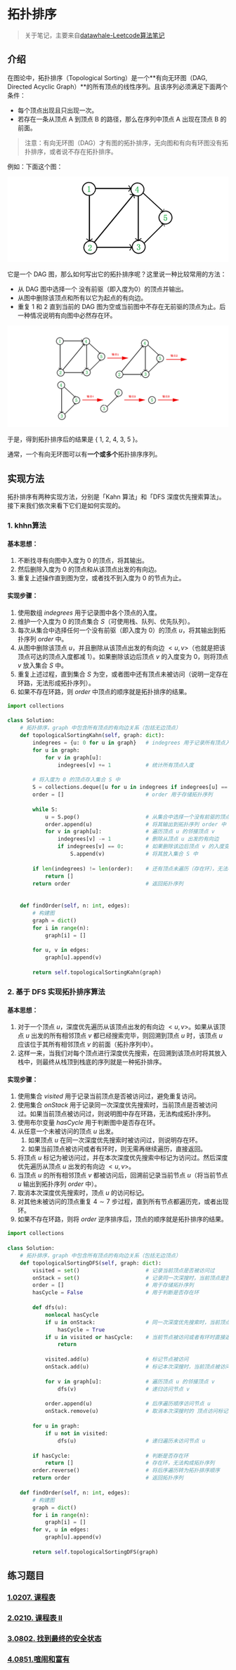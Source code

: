 # 拓扑排序

> 关于笔记，主要来自[datawhale-Leetcode算法笔记](https://datawhalechina.github.io/leetcode-notes/#/ch01/01.01/01.01.02-Algorithm-Complexity)

## 介绍

在图论中，拓扑排序（Topological Sorting）是一个**有向无环图（DAG, Directed Acyclic Graph）**的所有顶点的线性序列。且该序列必须满足下面两个条件：

- 每个顶点出现且只出现一次。
- 若存在一条从顶点 A 到顶点 B 的路径，那么在序列中顶点 A 出现在顶点 B 的前面。



> 注意：有向无环图（DAG）才有图的拓扑排序，无向图和有向有环图没有拓扑排序，或者说不存在拓扑排序。

例如：下面这个图：

![image-20231030165831051](.\img\image-20231030165831051.png)

它是一个 DAG 图，那么如何写出它的拓扑排序呢？这里说一种比较常用的方法：

- 从 DAG 图中选择一个 没有前驱（即入度为0）的顶点并输出。
- 从图中删除该顶点和所有以它为起点的有向边。
- 重复 1 和 2 直到当前的 DAG 图为空或当前图中不存在无前驱的顶点为止。后一种情况说明有向图中必然存在环。
  

![image-20231030165936045](.\img\image-20231030165936045.png)

于是，得到拓扑排序后的结果是 { 1, 2, 4, 3, 5 }。

通常，一个有向无环图可以有**一个或多个**拓扑排序序列。

## 实现方法

拓扑排序有两种实现方法，分别是「Kahn 算法」和「DFS 深度优先搜索算法」。接下来我们依次来看下它们是如何实现的。

### 1. khhn算法

#### **基本思想**：

1. 不断找寻有向图中入度为 $0$ 的顶点，将其输出。
2. 然后删除入度为 $0$ 的顶点和从该顶点出发的有向边。
3. 重复上述操作直到图为空，或者找不到入度为 $0$ 的节点为止。

#### 实现步骤：

1. 使用数组 $indegrees$ 用于记录图中各个顶点的入度。
2. 维护一个入度为 $0$ 的顶点集合 $S$（可使用栈、队列、优先队列）。
3. 每次从集合中选择任何一个没有前驱（即入度为 $0$）的顶点 $u$，将其输出到拓扑序列 $order$ 中。
4. 从图中删除该顶点 $u$，并且删除从该顶点出发的有向边 $<u, v>$（也就是把该顶点可达的顶点入度都减 $1$）。如果删除该边后顶点 $v$ 的入度变为 $0$，则将顶点 $v$ 放入集合 $S$ 中。
5. 重复上述过程，直到集合 $S$ 为空，或者图中还有顶点未被访问（说明一定存在环路，无法形成拓扑序列）。
6. 如果不存在环路，则 $order$ 中顶点的顺序就是拓扑排序的结果。

```python
import collections

class Solution:
    # 拓扑排序，graph 中包含所有顶点的有向边关系（包括无边顶点）
    def topologicalSortingKahn(self, graph: dict):
        indegrees = {u: 0 for u in graph}   # indegrees 用于记录所有顶点入度
        for u in graph:
            for v in graph[u]:
                indegrees[v] += 1           # 统计所有顶点入度
        
        # 将入度为 0 的顶点存入集合 S 中
        S = collections.deque([u for u in indegrees if indegrees[u] == 0])
        order = []                          # order 用于存储拓扑序列
        
        while S:
            u = S.pop()                     # 从集合中选择一个没有前驱的顶点 0
            order.append(u)                 # 将其输出到拓扑序列 order 中
            for v in graph[u]:              # 遍历顶点 u 的邻接顶点 v
                indegrees[v] -= 1           # 删除从顶点 u 出发的有向边
                if indegrees[v] == 0:       # 如果删除该边后顶点 v 的入度变为 0
                    S.append(v)             # 将其放入集合 S 中
        
        if len(indegrees) != len(order):    # 还有顶点未遍历（存在环），无法构成拓扑序列
            return []
        return order                        # 返回拓扑序列
    
    
    def findOrder(self, n: int, edges):
        # 构建图
        graph = dict()
        for i in range(n):
            graph[i] = []
            
        for u, v in edges:
            graph[u].append(v)
            
        return self.topologicalSortingKahn(graph)

```

### 2. 基于 DFS 实现拓扑排序算法

#### 基本思想：

1. 对于一个顶点 $u$，深度优先遍历从该顶点出发的有向边 $<u, v>$。如果从该顶点 $u$ 出发的所有相邻顶点 $v$ 都已经搜索完毕，则回溯到顶点 $u$ 时，该顶点 $u$ 应该位于其所有相邻顶点 $v$ 的前面（拓扑序列中）。
2. 这样一来，当我们对每个顶点进行深度优先搜索，在回溯到该顶点时将其放入栈中，则最终从栈顶到栈底的序列就是一种拓扑排序。

#### 实现步骤：

1. 使用集合 $visited$ 用于记录当前顶点是否被访问过，避免重复访问。
2. 使用集合 $onStack$ 用于记录同一次深度优先搜索时，当前顶点是否被访问过。如果当前顶点被访问过，则说明图中存在环路，无法构成拓扑序列。
3. 使用布尔变量 $hasCycle$ 用于判断图中是否存在环。
4. 从任意一个未被访问的顶点 $u$ 出发。
   1. 如果顶点 $u$ 在同一次深度优先搜索时被访问过，则说明存在环。
   2. 如果当前顶点被访问或者有环时，则无需再继续遍历，直接返回。
5. 将顶点 $u$ 标记为被访问过，并在本次深度优先搜索中标记为访问过。然后深度优先遍历从顶点 $u$ 出发的有向边 $<u, v>$。
6. 当顶点 $u$ 的所有相邻顶点 $v$ 都被访问后，回溯前记录当前节点 $u$（将当前节点 $u$ 输出到拓扑序列 $order$ 中）。
7. 取消本次深度优先搜索时，顶点 $u$ 的访问标记。
8. 对其他未被访问的顶点重复 $4 \sim 7$ 步过程，直到所有节点都遍历完，或者出现环。
9. 如果不存在环路，则将 $order$ 逆序排序后，顶点的顺序就是拓扑排序的结果。

```python
import collections

class Solution:
    # 拓扑排序，graph 中包含所有顶点的有向边关系（包括无边顶点）
    def topologicalSortingDFS(self, graph: dict):
        visited = set()                     # 记录当前顶点是否被访问过
        onStack = set()                     # 记录同一次深搜时，当前顶点是否被访问过
        order = []                          # 用于存储拓扑序列
        hasCycle = False                    # 用于判断是否存在环
        
        def dfs(u):
            nonlocal hasCycle
            if u in onStack:                # 同一次深度优先搜索时，当前顶点被访问过，说明存在环
                hasCycle = True
            if u in visited or hasCycle:    # 当前节点被访问或者有环时直接返回
                return
            
            visited.add(u)                  # 标记节点被访问
            onStack.add(u)                  # 标记本次深搜时，当前顶点被访问
    
            for v in graph[u]:              # 遍历顶点 u 的邻接顶点 v
                dfs(v)                      # 递归访问节点 v
                    
            order.append(u)                 # 后序遍历顺序访问节点 u
            onStack.remove(u)               # 取消本次深搜时的 顶点访问标记
        
        for u in graph:
            if u not in visited:
                dfs(u)                      # 递归遍历未访问节点 u
        
        if hasCycle:                        # 判断是否存在环
            return []                       # 存在环，无法构成拓扑序列
        order.reverse()                     # 将后序遍历转为拓扑排序顺序
        return order                        # 返回拓扑序列
    
    def findOrder(self, n: int, edges):
        # 构建图
        graph = dict()
        for i in range(n):
            graph[i] = []
        for v, u in edges:
            graph[u].append(v)
        
        return self.topologicalSortingDFS(graph)

```

## 练习题目

### [1.]()[0207. 课程表](https://leetcode.cn/problems/course-schedule/)

### [2.]()[0210. 课程表 II](https://leetcode.cn/problems/course-schedule-ii/)

### [3.]()[0802. 找到最终的安全状态](https://leetcode.cn/problems/find-eventual-safe-states/)

### [4.0851.]()[喧闹和富有](https://leetcode.cn/problems/loud-and-rich/)

